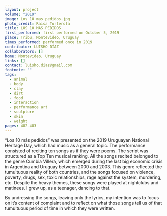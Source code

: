 ```yaml
---
layout: project
volume: "2019"
image: Los_10_mas_pedidos.jpg
photo_credit: Raisa Torterola
title: LOS 10 MÁS PEDIDOS
first_performed: first performed on October 5, 2019
place: Tribu, Montevideo, Uruguay
times_performed: performed once in 2019
contributor: LUISHO DÍAZ
collaborators: []
home: Montevideo, Uruguay
links: []
contact: luisho.diaz@gmail.com
footnote: ""
tags:
  - animal
  - body
  - clay
  - dirt
  - food
  - interaction
  - performance art
  - sculpture
  - skin
  - weight
pages: 482-483
---
```


“Los 10 más pedidos” was presented on the 2019 Uruguayan National Heritage Day, which had music as a general topic. The performance consisted of reciting ten songs as if they were poems. The script was structured as a Top Ten musical ranking. All the songs recited belonged to the genre Cumbia Villera, which emerged during the last big economic crisis in Argentina and Uruguay between 2000 and 2003. This genre reflected the tumultuous reality of both countries, and the songs focused on violence, poverty, drugs, sex, toxic relationships, rage against the system, murdering, etc. Despite the heavy themes, these songs were played at nightclubs and matinees. I grew up, as a teenager, dancing to that.

By undressing the songs, leaving only the lyrics, my intention was to focus on it’s content of complaint and to reflect on what those songs tell us of that tumultuous period of time in which they were written.

